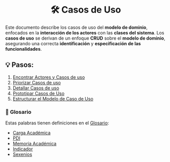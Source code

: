 <div align="center">

# 🛠️ Casos de Uso

</div>

Este documento describe los casos de uso del **modelo de dominio**, enfocados en la **interacción de los actores** con las **clases del sistema**. Los **casos de uso** se derivan de un enfoque **CRUD** sobre el **modelo de dominio**, asegurando una correcta **identificación** y **especificación de las funcionalidades**.

## 💡 Pasos:

1. [Encontrar Actores y Casos de uso](ActoresCasosDeUso.md)
2. [Priorizar Casos de uso](PriorizarCasosDeUso.md)
3. [Detallar Casos de uso](DetallarCasosDeUso.md)
4. [Prototipar Casos de Uso](PrototiparCasosDeUso.md)
5. [Estructurar el Modelo de Caso de Uso](EstructurarCasosDeUso.md)

### 📖 **Glosario**

Estas palabras tienen definiciones en el [Glosario](/documentos/glosario.md):

- [Carga Académica](/documentos/glosario.md#-carga-académica)
- [PDI](/documentos/glosario.md#-pdi-personal-docente-e-investigador)
- [Memoria Académica](/documentos/glosario.md#-memoria-académica)
- [Indicador](/documentos/glosario.md#-indicador)
- [Sexenios](/documentos/glosario.md#-sexenio)